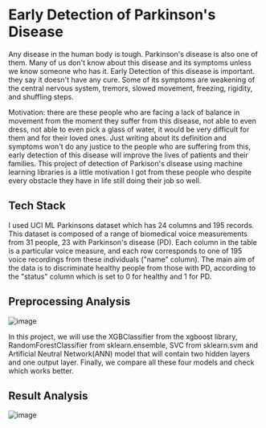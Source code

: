 
# Early Detection of Parkinson's Disease

Any disease in the human body is tough. Parkinson's disease is also one of them. Many of us don't know about this disease and its symptoms unless we know someone who has it. Early Detection of this disease is important. they say it doesn't have any cure. Some of its symptoms are weakening of the central nervous system, tremors, slowed movement, freezing, rigidity, and shuffling steps. 

Motivation:
there are these people who are facing a lack of balance in movement from the moment they suffer from this disease, not able to even dress, not able to even pick a glass of water, it would be very difficult for them and for their loved ones. Just writing about its definition and symptoms won't do any justice to the people who are suffering from this, early detection of this disease will improve the lives of patients and their families. This project of detection of Parkison's disease using machine learning libraries is a little motivation I got from these people who despite every obstacle they have in life still doing their job so well.


## Tech Stack
I used UCI ML Parkinsons dataset which has 24 columns and 195 records. This dataset is composed of a range of biomedical voice measurements from 31 people, 23 with Parkinson's disease (PD). Each column in the table is a particular voice measure, and each row corresponds to one of 195 voice recordings from these individuals ("name" column). The main aim of the data is to discriminate healthy people from those with PD, according to the "status" column which is set to 0 for healthy and 1 for PD.

## Preprocessing Analysis
![image](https://github.com/Mahak-G/Parkinson-Analysis/assets/56362610/b90ea0d1-6da4-4c57-8cbc-9005fc1e3504)

In this project, we will use the XGBClassifier from the xgboost library, RandomForestClassifier from sklearn.ensemble, SVC from sklearn.svm and Artificial Neutral Network(ANN) model that will contain two hidden layers and one output layer. Finally, we compare all these four models and check which works better.

## Result Analysis
![image](https://github.com/Mahak-G/Parkinson-Analysis/assets/56362610/3e10899f-c791-43dd-b446-0180a1ecdced)





